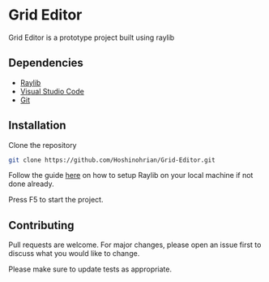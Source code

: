 # Grid Editor

Grid Editor is a prototype project built using raylib

## Dependencies
- [Raylib](https://raysan5.itch.io/raylib/purchase?popup=1)
- [Visual Studio Code](https://code.visualstudio.com)
- [Git](https://git-scm.com/downloads)
## Installation

Clone the repository

```bash
git clone https://github.com/Hoshinohrian/Grid-Editor.git
```

Follow the guide [here](https://jeannoelseneque.medium.com/game-development-with-raylib-c-16790c4b4f4b) on how to setup Raylib on your local machine if not done already.

Press F5 to start the project.

## Contributing
Pull requests are welcome. For major changes, please open an issue first to discuss what you would like to change.

Please make sure to update tests as appropriate.